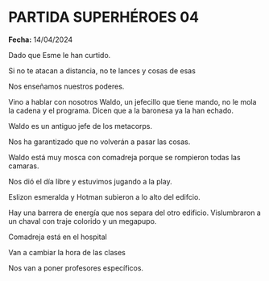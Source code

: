 # PARTIDA SUPERHÉROES 04

**Fecha:** 14/04/2024

Dado que Esme le han curtido. 

Si no te atacan a distancia, no te lances y cosas de esas

Nos enseñamos nuestros poderes. 

Vino a hablar con nosotros Waldo, un jefecillo que tiene mando, no le mola la cadena y el programa. Dicen que a la baronesa ya la han echado. 

Waldo es un antiguo jefe de los metacorps. 

Nos ha garantizado que no volverán a pasar las cosas. 

Waldo está muy mosca con comadreja porque se rompieron todas las camaras. 

Nos dió el día libre y estuvimos jugando a la play. 

Eslizon esmeralda y Hotman subieron a lo alto del edifcio. 

Hay una barrera de energía que nos separa del otro edificio. Vislumbraron a un chaval con traje colorido y un megapupo. 

Comadreja está en el hospital

Van a cambiar la hora de las clases

Nos van a poner profesores específicos.